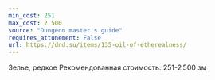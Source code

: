```yaml
---
min_cost: 251
max_cost: 2 500
source: "Dungeon master's guide"
requires_attunement: False
url: https://dnd.su/items/135-oil-of-etherealness/
---
```


Зелье, редкое
Рекомендованная стоимость: 251-2 500 зм